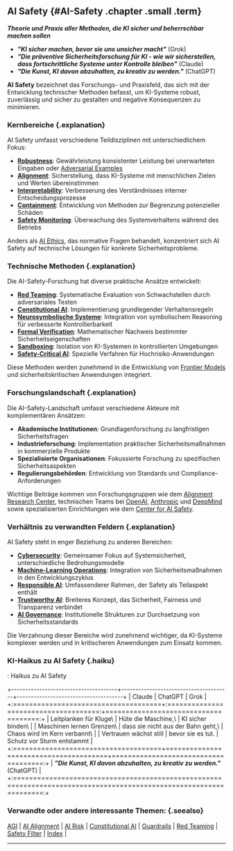 ## AI Safety {#AI-Safety .chapter .small .term}

***Theorie und Praxis aller Methoden, die KI sicher und beherrschbar machen sollen***

- ***"KI sicher machen, bevor sie uns unsicher macht"***  (Grok)
- ***"Die präventive Sicherheitsforschung für KI - wie wir sicherstellen, dass fortschrittliche Systeme unter Kontrolle bleiben"*** (Claude)
- ***"Die Kunst, KI davon abzuhalten, zu kreativ zu werden."*** (ChatGPT)

**AI Safety** bezeichnet das Forschungs- und Praxisfeld, das sich mit der Entwicklung technischer Methoden befasst, um KI-Systeme robust, zuverlässig und sicher zu gestalten und negative Konsequenzen zu minimieren.

### Kernbereiche {.explanation}

AI Safety umfasst verschiedene Teildisziplinen mit unterschiedlichem Fokus:

- **[Robustness](#Robustness)**: Gewährleistung konsistenter Leistung bei unerwarteten Eingaben oder [Adversarial Examples](#Adversarial-Examples)
- **[Alignment](#AI-Alignment)**: Sicherstellung, dass KI-Systeme mit menschlichen Zielen und Werten übereinstimmen
- **[Interpretability](#Interpretability)**: Verbesserung des Verständnisses interner Entscheidungsprozesse
- **[Containment](#Containment)**: Entwicklung von Methoden zur Begrenzung potenzieller Schäden
- **[Safety Monitoring](#Safety-Monitoring)**: Überwachung des Systemverhaltens während des Betriebs

Anders als [AI Ethics](#AI-Ethics), das normative Fragen behandelt, konzentriert sich AI Safety auf technische Lösungen für konkrete Sicherheitsprobleme.

### Technische Methoden {.explanation}

Die AI-Safety-Forschung hat diverse praktische Ansätze entwickelt:

- **[Red Teaming](#Red-Teaming)**: Systematische Evaluation von Schwachstellen durch adversariales Testen
- **[Constitutional AI](#Constitutional-AI)**: Implementierung grundlegender Verhaltensregeln
- **[Neurosymbolische Systeme](#Neurosymbolische-Systeme)**: Integration von symbolischem Reasoning für verbesserte Kontrollierbarkeit
- **[Formal Verification](#Formal-Verification)**: Mathematischer Nachweis bestimmter Sicherheitseigenschaften
- **[Sandboxing](#Sandboxing)**: Isolation von KI-Systemen in kontrollierten Umgebungen
- **[Safety-Critical AI](#Safety-Critical-AI)**: Spezielle Verfahren für Hochrisiko-Anwendungen

Diese Methoden werden zunehmend in die Entwicklung von [Frontier Models](#Frontier-Models) und sicherheitskritischen Anwendungen integriert.

### Forschungslandschaft {.explanation}

Die AI-Safety-Landschaft umfasst verschiedene Akteure mit komplementären Ansätzen:

- **Akademische Institutionen**: Grundlagenforschung zu langfristigen Sicherheitsfragen
- **Industrieforschung**: Implementation praktischer Sicherheitsmaßnahmen in kommerzielle Produkte
- **Spezialisierte Organisationen**: Fokussierte Forschung zu spezifischen Sicherheitsaspekten
- **Regulierungsbehörden**: Entwicklung von Standards und Compliance-Anforderungen

Wichtige Beiträge kommen von Forschungsgruppen wie dem [Alignment Research Center](#Alignment-Research-Center), technischen Teams bei [OpenAI](#OpenAI), [Anthropic](#Anthropic) und [DeepMind](#DeepMind) sowie spezialisierten Einrichtungen wie dem [Center for AI Safety](#Center-for-AI-Safety).

### Verhältnis zu verwandten Feldern {.explanation}

AI Safety steht in enger Beziehung zu anderen Bereichen:

- **[Cybersecurity](#Cybersecurity)**: Gemeinsamer Fokus auf Systemsicherheit, unterschiedliche Bedrohungsmodelle
- **[Machine-Learning Operations](#MLOps)**: Integration von Sicherheitsmaßnahmen in den Entwicklungszyklus
- **[Responsible AI](#Responsible-AI)**: Umfassenderer Rahmen, der Safety als Teilaspekt enthält
- **[Trustworthy AI](#Trustworthy-AI)**: Breiteres Konzept, das Sicherheit, Fairness und Transparenz verbindet
- **[AI Governance](#AI-Governance)**: Institutionelle Strukturen zur Durchsetzung von Sicherheitsstandards

Die Verzahnung dieser Bereiche wird zunehmend wichtiger, da KI-Systeme komplexer werden und in kritischeren Anwendungen zum Einsatz kommen.

### KI-Haikus zu AI Safety  {.haiku}

: Haikus zu AI Safety

+--------------------------------------+---------------------------------------+--------------------------------------+
| Claude                               | ChatGPT                               | Grok                                 |
+:=====================================+:=====================================:+=====================================:+
| Leitplanken für Kluge\               | Hüte die Maschine,\                   | KI sicher binden\                    |
| Maschinen lernen Grenzen\            | dass sie nicht aus der Bahn geht,\    | Chaos wird im Kern verbannt\         |
| Vertrauen wächst still               | bevor sie es tut.                     | Schutz vor Sturm entstammt           |
+:=====================================+=======================================+=====================================:+
| ***"Die Kunst, KI davon abzuhalten, zu kreativ zu werden."*** (ChatGPT)                                             |
+:===================================================================================================================:+

### Verwandte oder andere interessante Themen: {.seealso}

[AGI](#AGI) |
[AI Alignment](#AI-Alignment) |
[AI Risk](#AI-Risk) |
[Constitutional AI](#Constitutional-AI) |
[Guardrails](#Guardrails) |
[Red Teaming](#Red-Teaming) |
[Safety Filter](#Safety-Filter) |
[Index](#Index) |

----


